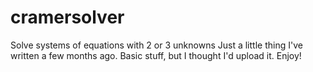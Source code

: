 # cramersolver
Solve systems of equations with 2 or 3 unknowns 
Just a little thing I've written a few months ago. Basic stuff, but I thought I'd upload it. Enjoy! 
